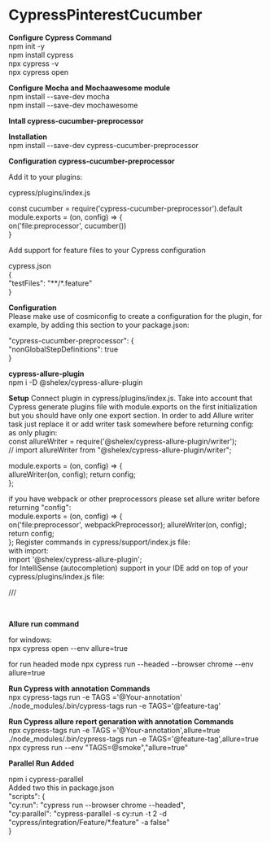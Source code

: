 # CypressPinterestCucumber

**Configure Cypress Command**
<br>
npm init -y
<br>
npm install cypress
<br>
npx cypress -v
<br>
npx cypress open
<br>

**Configure Mocha and Mochaawesome module**
<br>
npm install --save-dev mocha
<br>
npm install --save-dev mochawesome

**Intall cypress-cucumber-preprocessor**
<br>

**Installation**
<br>
npm install --save-dev cypress-cucumber-preprocessor

**Configuration cypress-cucumber-preprocessor**

Add it to your plugins:

cypress/plugins/index.js

const cucumber = require('cypress-cucumber-preprocessor').default
<br>
module.exports = (on, config) => {<br>
  on('file:preprocessor', cucumber())
<br>}

Add support for feature files to your Cypress configuration

cypress.json
<br>
{<br>
  "testFiles": "**/*.feature"
<br>}

**Configuration**
<br>
Please make use of cosmiconfig to create a configuration for the plugin, for example, by adding this section to your package.json:

"cypress-cucumber-preprocessor": {<br>
  "nonGlobalStepDefinitions": true
<br>}


**cypress-allure-plugin**
<br>
npm i -D @shelex/cypress-allure-plugin
<br>

**Setup**
Connect plugin in cypress/plugins/index.js. Take into account that Cypress generate plugins file with module.exports on the first initialization but you should have only one export section. In order to add Allure writer task just replace it or add writer task somewhere before returning config:
<br>
as only plugin:
<br>
const allureWriter = require('@shelex/cypress-allure-plugin/writer');
<br>
// import allureWriter from "@shelex/cypress-allure-plugin/writer";
<br>

module.exports = (on, config) => {<br>
    allureWriter(on, config);
    return config;
<br>};

if you have webpack or other preprocessors please set allure writer before returning "config":
<br>
module.exports = (on, config) => {<br>
    on('file:preprocessor', webpackPreprocessor);
    allureWriter(on, config);
    return config;
<br>};
Register commands in cypress/support/index.js file:
<br>
with import:
<br>
import '@shelex/cypress-allure-plugin';
<br>
for IntelliSense (autocompletion) support in your IDE add on top of your cypress/plugins/index.js file:

///<reference types="@shelex/cypress-allure-plugin"/>

<br>

**Allure run command**

for windows:
<br>
npx cypress open --env allure=true
<br>

for run headed mode
npx cypress run --headed --browser chrome  --env allure=true

**Run Cypress with annotation Commands**
<br>
npx cypress-tags run -e TAGS ='@Your-annotation'
<br>
./node_modules/.bin/cypress-tags run -e TAGS='@feature-tag'
<br>

**Run Cypress allure report genaration with annotation Commands**
<br>
npx cypress-tags run -e TAGS ='@Your-annotation',allure=true
<br>
./node_modules/.bin/cypress-tags run -e TAGS='@feature-tag',allure=true
<br>
npx cypress run --env  "TAGS=@smoke","allure=true"

**Parallel Run Added**

npm i cypress-parallel
<br>
Added two this in package.json
<br>
"scripts": {
<br>
"cy:run": "cypress run --browser chrome --headed",
<br>
"cy:parallel": "cypress-parallel -s cy:run -t 2 -d \"cypress/integration/Feature/*.feature\" -a false"
<br>
}







